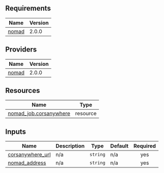 <!-- BEGIN_TF_DOCS -->
## Requirements

| Name | Version |
|------|---------|
| <a name="requirement_nomad"></a> [nomad](#requirement\_nomad) | 2.0.0 |

## Providers

| Name | Version |
|------|---------|
| <a name="provider_nomad"></a> [nomad](#provider\_nomad) | 2.0.0 |

## Resources

| Name | Type |
|------|------|
| [nomad_job.corsanywhere](https://registry.terraform.io/providers/hashicorp/nomad/2.0.0/docs/resources/job) | resource |

## Inputs

| Name | Description | Type | Default | Required |
|------|-------------|------|---------|:--------:|
| <a name="input_corsanywhere_url"></a> [corsanywhere\_url](#input\_corsanywhere\_url) | n/a | `string` | n/a | yes |
| <a name="input_nomad_address"></a> [nomad\_address](#input\_nomad\_address) | n/a | `string` | n/a | yes |
<!-- END_TF_DOCS -->